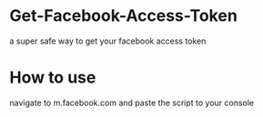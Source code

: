 # Get-Facebook-Access-Token
a super safe way to get your facebook access token
# How to use
navigate to m.facebook.com and paste the script to your console
